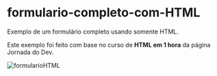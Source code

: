 # formulario-completo-com-HTML
Exemplo de um formulário completo usando somente HTML.

Este exemplo foi feito com base no curso de <b>HTML em 1 hora</b> da página Jornada do Dev.

![formularioHTML](https://user-images.githubusercontent.com/49179422/103686912-3f2f6680-4f6e-11eb-87a7-a50cc71df8cc.png)
